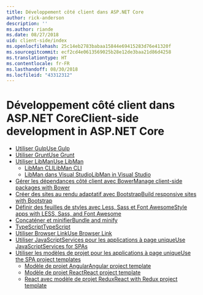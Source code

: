 ```yaml
---
title: Développement côté client dans ASP.NET Core
author: rick-anderson
description: ''
ms.author: riande
ms.date: 08/27/2018
uid: client-side/index
ms.openlocfilehash: 25c14eb2783babaa15844e69415283d76e41320f
ms.sourcegitcommit: ecf2cd4e0613569025b28e12de3baa21d86d4258
ms.translationtype: HT
ms.contentlocale: fr-FR
ms.lasthandoff: 08/30/2018
ms.locfileid: "43312312"
---
```

# <a name="client-side-development-in-aspnet-core"></a><span data-ttu-id="a9438-102">Développement côté client dans ASP.NET Core</span><span class="sxs-lookup"><span data-stu-id="a9438-102">Client-side development in ASP.NET Core</span></span>

* [<span data-ttu-id="a9438-103">Utiliser Gulp</span><span class="sxs-lookup"><span data-stu-id="a9438-103">Use Gulp</span></span>](xref:client-side/using-gulp)
* [<span data-ttu-id="a9438-104">Utiliser Grunt</span><span class="sxs-lookup"><span data-stu-id="a9438-104">Use Grunt</span></span>](xref:client-side/using-grunt)
* [<span data-ttu-id="a9438-105">Utiliser LibMan</span><span class="sxs-lookup"><span data-stu-id="a9438-105">Use LibMan</span></span>](xref:client-side/libman/index)
  * [<span data-ttu-id="a9438-106">LibMan CLI</span><span class="sxs-lookup"><span data-stu-id="a9438-106">LibMan CLI</span></span>](xref:client-side/libman/libman-cli)
  * [<span data-ttu-id="a9438-107">LibMan dans Visual Studio</span><span class="sxs-lookup"><span data-stu-id="a9438-107">LibMan in Visual Studio</span></span>](xref:client-side/libman/libman-vs)
* [<span data-ttu-id="a9438-108">Gérer les dépendances côté client avec Bower</span><span class="sxs-lookup"><span data-stu-id="a9438-108">Manage client-side packages with Bower</span></span>](xref:client-side/bower)
* [<span data-ttu-id="a9438-109">Créer des sites au rendu adaptatif avec Bootstrap</span><span class="sxs-lookup"><span data-stu-id="a9438-109">Build responsive sites with Bootstrap</span></span>](xref:client-side/bootstrap)
* [<span data-ttu-id="a9438-110">Définir des feuilles de styles avec Less, Sass et Font Awesome</span><span class="sxs-lookup"><span data-stu-id="a9438-110">Style apps with LESS, Sass, and Font Awesome</span></span>](xref:client-side/less-sass-fa)
* [<span data-ttu-id="a9438-111">Concaténer et minifier</span><span class="sxs-lookup"><span data-stu-id="a9438-111">Bundle and minify</span></span>](xref:client-side/bundling-and-minification)
* [<span data-ttu-id="a9438-112">TypeScript</span><span class="sxs-lookup"><span data-stu-id="a9438-112">TypeScript</span></span>](https://www.typescriptlang.org/docs/handbook/asp-net-core.html)
* [<span data-ttu-id="a9438-113">Utiliser Browser Link</span><span class="sxs-lookup"><span data-stu-id="a9438-113">Use Browser Link</span></span>](xref:client-side/using-browserlink)
* [<span data-ttu-id="a9438-114">Utiliser JavaScriptServices pour les applications à page unique</span><span class="sxs-lookup"><span data-stu-id="a9438-114">Use JavaScriptServices for SPAs</span></span>](xref:client-side/spa-services)
* [<span data-ttu-id="a9438-115">Utiliser les modèles de projet pour les applications à page unique</span><span class="sxs-lookup"><span data-stu-id="a9438-115">Use the SPA project templates</span></span>](xref:spa/index)
  * [<span data-ttu-id="a9438-116">Modèle de projet Angular</span><span class="sxs-lookup"><span data-stu-id="a9438-116">Angular project template</span></span>](xref:spa/angular)
  * [<span data-ttu-id="a9438-117">Modèle de projet React</span><span class="sxs-lookup"><span data-stu-id="a9438-117">React project template</span></span>](xref:spa/react)
  * [<span data-ttu-id="a9438-118">React avec modèle de projet Redux</span><span class="sxs-lookup"><span data-stu-id="a9438-118">React with Redux project template</span></span>](xref:spa/react-with-redux)
